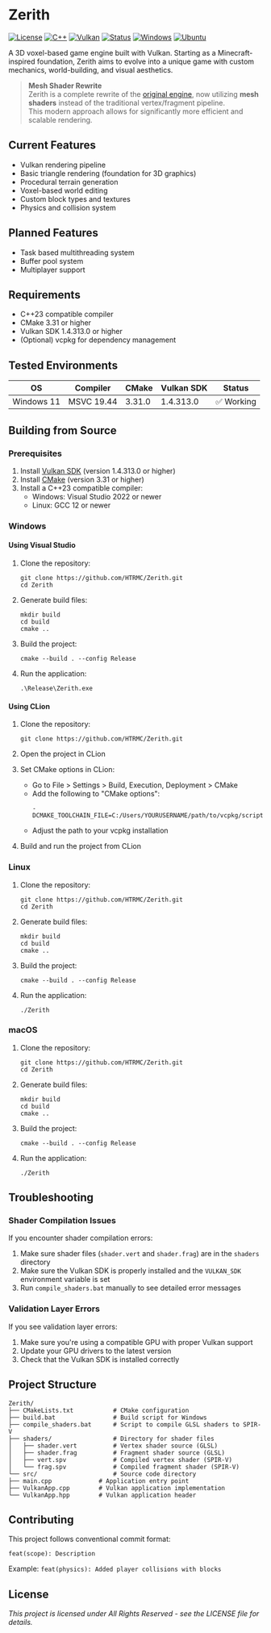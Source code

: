 # Zerith

[![License](https://img.shields.io/badge/License-All\_Rights\_Reserved-blue?style=flat-square&logoColor=white)](#)
[![C++](https://img.shields.io/badge/C++-%2300599C.svg?logo=c%2B%2B&logoColor=white)](#)
[![Vulkan](https://img.shields.io/badge/Vulkan-purple?style=flat-square&logo=vulkan&logoColor=white)](#)
[![Status](https://img.shields.io/badge/Status-In\_Development-green?style=flat-square&logoColor=white)](#)
[![Windows](https://custom-icon-badges.demolab.com/badge/Windows-0078D6?logo=windows11&logoColor=white)](#)
[![Ubuntu](https://img.shields.io/badge/Ubuntu-E95420?logo=ubuntu&logoColor=white)](#)

A 3D voxel-based game engine built with Vulkan. Starting as a Minecraft-inspired foundation, Zerith aims to evolve into a unique game with custom mechanics, world-building, and visual aesthetics.

> **Mesh Shader Rewrite**  
> Zerith is a complete rewrite of the [original engine](https://github.com/HTRMC/Zerith-Old), now utilizing **mesh shaders** instead of the traditional vertex/fragment pipeline.  
> This modern approach allows for significantly more efficient and scalable rendering.

## Current Features
- Vulkan rendering pipeline
- Basic triangle rendering (foundation for 3D graphics)
- Procedural terrain generation
- Voxel-based world editing
- Custom block types and textures
- Physics and collision system

## Planned Features
- Task based multithreading system
- Buffer pool system
- Multiplayer support

## Requirements

- C++23 compatible compiler
- CMake 3.31 or higher
- Vulkan SDK 1.4.313.0 or higher
- (Optional) vcpkg for dependency management

## Tested Environments

| OS | Compiler   | CMake | Vulkan SDK | Status |
|----|------------|-------|------------|--------|
| Windows 11 | MSVC 19.44 | 3.31.0 | 1.4.313.0 | ✅ Working |

## Building from Source

### Prerequisites
1. Install [Vulkan SDK](https://vulkan.lunarg.com/) (version 1.4.313.0 or higher)
2. Install [CMake](https://cmake.org/download/) (version 3.31 or higher)
3. Install a C++23 compatible compiler:
    - Windows: Visual Studio 2022 or newer
    - Linux: GCC 12 or newer

### Windows

#### Using Visual Studio
1. Clone the repository:
   ```
   git clone https://github.com/HTRMC/Zerith.git
   cd Zerith
   ```

2. Generate build files:
   ```
   mkdir build
   cd build
   cmake ..
   ```

3. Build the project:
   ```
   cmake --build . --config Release
   ```

4. Run the application:
   ```
   .\Release\Zerith.exe
   ```

#### Using CLion
1. Clone the repository:
   ```
   git clone https://github.com/HTRMC/Zerith.git
   ```

2. Open the project in CLion

3. Set CMake options in CLion:
    - Go to File > Settings > Build, Execution, Deployment > CMake
    - Add the following to "CMake options":
      ```
      -DCMAKE_TOOLCHAIN_FILE=C:/Users/YOURUSERNAME/path/to/vcpkg/scripts/buildsystems/vcpkg.cmake
      ```
    - Adjust the path to your vcpkg installation

4. Build and run the project from CLion

### Linux

1. Clone the repository:
   ```
   git clone https://github.com/HTRMC/Zerith.git
   cd Zerith
   ```

2. Generate build files:
   ```
   mkdir build
   cd build
   cmake ..
   ```

3. Build the project:
   ```
   cmake --build . --config Release
   ```

4. Run the application:
   ```
   ./Zerith
   ```

### macOS

1. Clone the repository:
   ```
   git clone https://github.com/HTRMC/Zerith.git
   cd Zerith
   ```

2. Generate build files:
   ```
   mkdir build
   cd build
   cmake ..
   ```

3. Build the project:
   ```
   cmake --build . --config Release
   ```

4. Run the application:
   ```
   ./Zerith
   ```

## Troubleshooting

### Shader Compilation Issues

If you encounter shader compilation errors:

1. Make sure shader files (`shader.vert` and `shader.frag`) are in the `shaders` directory
2. Make sure the Vulkan SDK is properly installed and the `VULKAN_SDK` environment variable is set
3. Run `compile_shaders.bat` manually to see detailed error messages

### Validation Layer Errors

If you see validation layer errors:

1. Make sure you're using a compatible GPU with proper Vulkan support
2. Update your GPU drivers to the latest version
3. Check that the Vulkan SDK is installed correctly

## Project Structure

```
Zerith/
├── CMakeLists.txt           # CMake configuration
├── build.bat                # Build script for Windows
├── compile_shaders.bat      # Script to compile GLSL shaders to SPIR-V
├── shaders/                 # Directory for shader files
│   ├── shader.vert          # Vertex shader source (GLSL)
│   ├── shader.frag          # Fragment shader source (GLSL)
│   ├── vert.spv             # Compiled vertex shader (SPIR-V)
│   └── frag.spv             # Compiled fragment shader (SPIR-V)
└── src/                     # Source code directory
├── main.cpp             # Application entry point
├── VulkanApp.cpp        # Vulkan application implementation
└── VulkanApp.hpp        # Vulkan application header
```

## Contributing

This project follows conventional commit format:
```
feat(scope): Description
```

Example: `feat(physics): Added player collisions with blocks`

## License

_This project is licensed under All Rights Reserved - see the LICENSE file for details._
